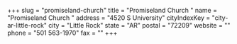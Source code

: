 +++
slug = "promiseland-church"
title = "Promiseland Church "
name = "Promiseland Church "
address = "4520 S University"
cityIndexKey = "city-ar-little-rock"
city = "Little Rock"
state = "AR"
postal = "72209"
website = ""
phone = "501 563-1970"
fax = ""
+++
